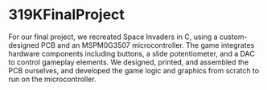 # 319KFinalProject

For our final project, we recreated Space Invaders in C, using a custom-designed PCB and an MSPM0G3507 microcontroller. The game integrates hardware components including buttons, a slide potentiometer, and a DAC to control gameplay elements. We designed, printed, and assembled the PCB ourselves, and developed the game logic and graphics from scratch to run on the microcontroller.

